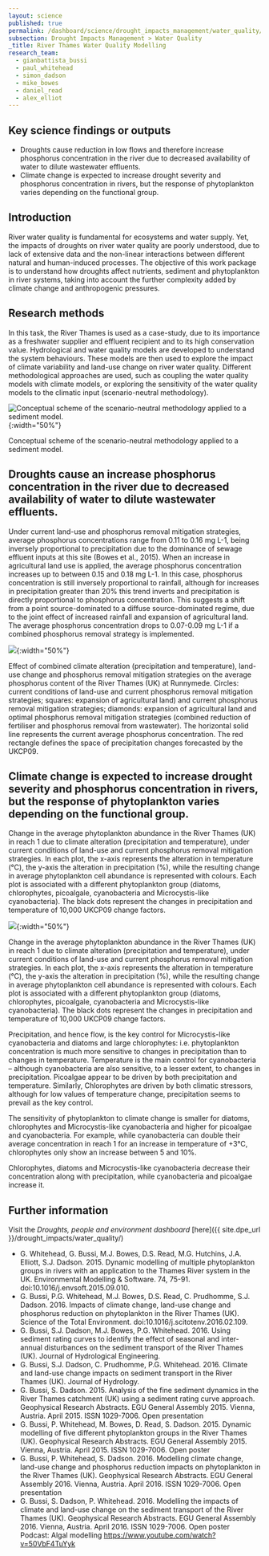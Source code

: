 ```yaml
---
layout: science
published: true
permalink: /dashboard/science/drought_impacts_management/water_quality/diwqrt/
subsection: Drought Impacts Management > Water Quality
_title: River Thames Water Quality Modelling
research_team:
  - gianbattista_bussi
  - paul_whitehead
  - simon_dadson
  - mike_bowes
  - daniel_read
  - alex_elliot
---
```


## Key science findings or outputs

* Droughts cause reduction in low flows and therefore increase phosphorus concentration in the river due to decreased availability of water to dilute wastewater effluents.
* Climate change is expected to increase drought severity and phosphorus concentration in rivers, but the response of phytoplankton varies depending on the functional group.
 
## Introduction

River water quality is fundamental for ecosystems and water supply. Yet, the impacts of droughts on river water quality are poorly understood, due to lack of extensive data and the non-linear interactions between different natural and human-induced processes. The objective of this work package is to understand how droughts affect nutrients, sediment and phytoplankton in river systems, taking into account the further complexity added by climate change and anthropogenic pressures.

## Research methods 

In this task, the River Thames is used as a case-study, due to its importance as a freshwater supplier and effluent recipient and to its high conservation value. Hydrological and water quality models are developed to understand the system behaviours. These models are then used to explore the impact of climate variability and land-use change on river water quality. Different methodological approaches are used, such as coupling the water quality models with climate models, or exploring the sensitivity of the water quality models to the climatic input (scenario-neutral methodology).

![Conceptual scheme of the scenario-neutral methodology applied to a sediment model.]({{site.images_url}}/diwqrt_conceptual_schema.jpg){:width="50%"}

Conceptual scheme of the scenario-neutral methodology applied to a sediment model.
 
## Droughts cause an increase phosphorus concentration in the river due to decreased availability of water to dilute wastewater effluents. 

Under current land-use and phosphorus removal mitigation strategies, average phosphorus concentrations range from 0.11 to 0.16 mg L-1, being inversely proportional to precipitation due to the dominance of sewage effluent inputs at this site (Bowes et al., 2015). When an increase in agricultural land use is applied, the average phosphorus concentration increases up to between 0.15 and 0.18 mg L-1. In this case, phosphorus concentration is still inversely proportional to rainfall, although for increases in precipitation greater than 20% this trend inverts and precipitation is directly proportional to phosphorus concentration. This suggests a shift from a point source-dominated to a diffuse source-dominated regime, due to the joint effect of increased rainfall and expansion of agricultural land. The average phosphorus concentration drops to 0.07-0.09 mg L-1 if a combined phosphorus removal strategy is implemented.

![]({{site.images_url}}/diwqrt_runnymede.jpg){:width="50%"}

Effect of combined climate alteration (precipitation and temperature), land-use change and phosphorus removal mitigation strategies on the average phosphorus content of the River Thames (UK) at Runnymede. Circles: current conditions of land-use and current phosphorus removal mitigation strategies; squares: expansion of agricultural land) and current phosphorus removal mitigation strategies; diamonds: expansion of agricultural land and optimal phosphorus removal mitigation strategies (combined reduction of fertiliser and phosphorus removal from wastewater). The horizontal solid line represents the current average phosphorus concentration. The red rectangle defines the space of precipitation changes forecasted by the UKCP09.
 
## Climate change is expected to increase drought severity and phosphorus concentration in rivers, but the response of phytoplankton varies depending on the functional group. 

Change in the average phytoplankton abundance in the River Thames (UK) in reach 1 due to climate alteration (precipitation and temperature), under current conditions of land-use and current phosphorus removal mitigation strategies. In each plot, the x-axis represents the alteration in temperature (°C), the y-axis the alteration in precipitation (%), while the resulting change in average phytoplankton cell abundance is represented with colours. Each plot is associated with a different phytoplankton group (diatoms, chlorophytes, picoalgale, cyanobacteria and Microcystis-like cyanobacteria). The black dots represent the changes in precipitation and temperature of 10,000 UKCP09 change factors.

![]({{site.images_url}}/diwqrt_avgphytoplanktonchange.jpg){:width="50%"}

Change in the average phytoplankton abundance in the River Thames (UK) in reach 1 due to climate alteration (precipitation and temperature), under current conditions of land-use and current phosphorus removal mitigation strategies. In each plot, the x-axis represents the alteration in temperature (°C), the y-axis the alteration in precipitation (%), while the resulting change in average phytoplankton cell abundance is represented with colours. Each plot is associated with a different phytoplankton group (diatoms, chlorophytes, picoalgale, cyanobacteria and Microcystis-like cyanobacteria). The black dots represent the changes in precipitation and temperature of 10,000 UKCP09 change factors.

Precipitation, and hence flow, is the key control for Microcystis-like cyanobacteria and diatoms and large chlorophytes: i.e. phytoplankton concentration is much more sensitive to changes in precipitation than to changes in temperature. Temperature is the main control for cyanobacteria – although cyanobacteria are also sensitive, to a lesser extent, to changes in precipitation. Picoalgae appear to be driven by both precipitation and temperature. Similarly, Chlorophytes are driven by both climatic stressors, although for low values of temperature change, precipitation seems to prevail as the key control.

The sensitivity of phytoplankton to climate change is smaller for diatoms, chlorophytes and Microcystis-like cyanobacteria and higher for picoalgae and cyanobacteria. For example, while cyanobacteria can double their average concentration in reach 1 for an increase in temperature of +3°C, chlorophytes only show an increase between 5 and 10%.

Chlorophytes, diatoms and Microcystis-like cyanobacteria decrease their concentration along with precipitation, while cyanobacteria and picoalgae increase it.   

## Further information
Visit the _Droughts, people and environment dashboard_ [here]({{ site.dpe_url }}/drought_impacts/water_quality/)

* G. Whitehead, G. Bussi, M.J. Bowes, D.S. Read, M.G. Hutchins, J.A. Elliott, S.J. Dadson. 2015. Dynamic modelling of multiple phytoplankton groups in rivers with an application to the Thames River system in the UK. Environmental Modelling & Software. 74, 75-91. doi:10.1016/j.envsoft.2015.09.010.
* G. Bussi, P.G. Whitehead, M.J. Bowes, D.S. Read, C. Prudhomme, S.J. Dadson. 2016. Impacts of climate change, land-use change and phosphorus reduction on phytoplankton in the River Thames (UK). Science of the Total Environment. doi:10.1016/j.scitotenv.2016.02.109.
* G. Bussi, S.J. Dadson, M.J. Bowes, P.G. Whitehead. 2016. Using sediment rating curves to identify the effect of seasonal and inter-annual disturbances on the sediment transport of the River Thames (UK). Journal of Hydrological Engineering.
* G. Bussi, S.J. Dadson, C. Prudhomme, P.G. Whitehead. 2016. Climate and land-use change impacts on sediment transport in the River Thames (UK). Journal of Hydrology.
* G. Bussi, S. Dadson. 2015. Analysis of the fine sediment dynamics in the River Thames catchment (UK) using a sediment rating curve approach. Geophysical Research Abstracts. EGU General Assembly 2015. Vienna, Austria. April 2015. ISSN 1029-7006. Open presentation
* G. Bussi, P. Whitehead, M. Bowes, D. Read, S. Dadson. 2015. Dynamic modelling of five different phytoplankton groups in the River Thames (UK). Geophysical Research Abstracts. EGU General Assembly 2015. Vienna, Austria. April 2015. ISSN 1029-7006. Open poster
* G. Bussi, P. Whitehead, S. Dadson. 2016. Modelling climate change, land-use change and phosphorus reduction impacts on phytoplankton in the River Thames (UK). Geophysical Research Abstracts. EGU General Assembly 2016. Vienna, Austria. April 2016. ISSN 1029-7006. Open presentation
* G. Bussi, S. Dadson, P. Whitehead. 2016. Modelling the impacts of climate and land-use change on the sediment transport of the River Thames (UK). Geophysical Research Abstracts. EGU General Assembly 2016. Vienna, Austria. April 2016. ISSN 1029-7006. Open poster
Podcast: Algal modelling https://www.youtube.com/watch?v=50VbF4TuYyk
